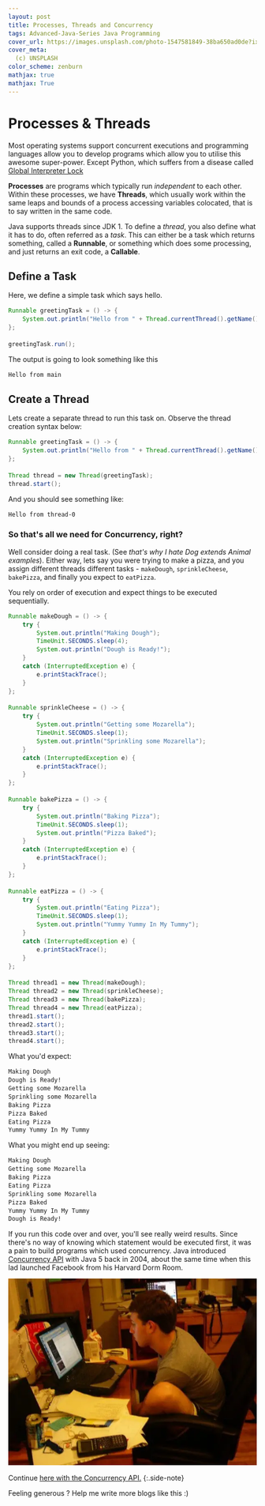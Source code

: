 ```yaml
---
layout: post
title: Processes, Threads and Concurrency
tags: Advanced-Java-Series Java Programming
cover_url: https://images.unsplash.com/photo-1547581849-38ba650ad0de?ixlib=rb-1.2.1&ixid=eyJhcHBfaWQiOjEyMDd9&auto=format&fit=crop&w=1500&q=80
cover_meta: 
  (c) UNSPLASH
color_scheme: zenburn
mathjax: true
mathjax: True
---
```

<style TYPE="text/css">
code.has-jax {font: inherit; font-size: 100%; background: inherit; border: inherit;}
</style>
<script type="text/x-mathjax-config">
MathJax.Hub.Config({
    tex2jax: {
        inlineMath: [['$','$']],
        skipTags: ['script', 'noscript', 'style', 'textarea', 'pre'] // removed 'code' entry
    }
});
MathJax.Hub.Queue(function() {
    var all = MathJax.Hub.getAllJax(), i;
    for(i = 0; i < all.length; i += 1) {
        all[i].SourceElement().parentNode.className += ' has-jax';
    }
});
</script>
<script type="text/javascript" src="https://cdnjs.cloudflare.com/ajax/libs/mathjax/2.7.4/MathJax.js?config=TeX-AMS_HTML-full"></script>


# Processes & Threads

Most operating systems support concurrent executions and programming languages allow you to develop programs which allow you to utilise this awesome super-power. Except Python, which suffers from a disease called [Global Interpreter Lock](https://wiki.python.org/moin/GlobalInterpreterLock)

**Processes** are programs which typically run *independent* to each other. Within these processes, we have **Threads**, which usually work within the same leaps and bounds of a process accessing variables colocated, that is to say written in the same code.

Java supports threads since JDK 1. To define a *thread*, you also define what it has to do, often referred as a *task*. This can either be a task which returns something, called a **Runnable**, or something which does some processing, and just returns an exit code, a **Callable**.

## Define a Task

Here, we define a simple task which says hello.

```java
Runnable greetingTask = () -> {
    System.out.println("Hello from " + Thread.currentThread().getName());
};

greetingTask.run();
```

The output is going to look something like this

```bash
Hello from main
```

## Create a Thread

Lets create a separate thread to run this task on. Observe the thread creation syntax below:


```java
Runnable greetingTask = () -> {
    System.out.println("Hello from " + Thread.currentThread().getName());
};

Thread thread = new Thread(greetingTask);
thread.start();
```

And you should see something like:

```bash
Hello from thread-0
```



### So that's all we need for Concurrency, right?

Well consider doing a real task. (See *that's why I hate Dog extends Animal examples*). Either way, lets say you were trying to make a pizza, and you assign different threads different tasks - `makeDough`, `sprinkleCheese`, `bakePizza`, and finally you expect to `eatPizza`.

You rely on order of execution and expect things to be executed sequentially.

```java
Runnable makeDough = () -> {
    try {
        System.out.println("Making Dough");
        TimeUnit.SECONDS.sleep(4);
        System.out.println("Dough is Ready!");
    }
    catch (InterruptedException e) {
        e.printStackTrace();
    }
};

Runnable sprinkleCheese = () -> {
    try {
        System.out.println("Getting some Mozarella");
        TimeUnit.SECONDS.sleep(1);
        System.out.println("Sprinkling some Mozarella");
    }
    catch (InterruptedException e) {
        e.printStackTrace();
    }
};

Runnable bakePizza = () -> {
    try {
        System.out.println("Baking Pizza");
        TimeUnit.SECONDS.sleep(1);
        System.out.println("Pizza Baked");
    }
    catch (InterruptedException e) {
        e.printStackTrace();
    }
};

Runnable eatPizza = () -> {
    try {
        System.out.println("Eating Pizza");
        TimeUnit.SECONDS.sleep(1);
        System.out.println("Yummy Yummy In My Tummy");
    }
    catch (InterruptedException e) {
        e.printStackTrace();
    }
};

Thread thread1 = new Thread(makeDough);
Thread thread2 = new Thread(sprinkleCheese);
Thread thread3 = new Thread(bakePizza);
Thread thread4 = new Thread(eatPizza);
thread1.start();
thread2.start();
thread3.start();
thread4.start();
```

What you'd expect:

```bash
Making Dough
Dough is Ready!
Getting some Mozarella
Sprinkling some Mozarella
Baking Pizza
Pizza Baked
Eating Pizza
Yummy Yummy In My Tummy
```

What you might end up seeing:

```bash
Making Dough
Getting some Mozarella
Baking Pizza
Eating Pizza
Sprinkling some Mozarella
Pizza Baked
Yummy Yummy In My Tummy
Dough is Ready!
```

If you run this code over and over, you'll see really weird results. Since there's no way of knowing which statement would be executed first, it was a pain to build programs which used concurrency. Java introduced
<a href="https://docs.oracle.com/javase/7/docs/api/java/util/concurrent/package-summary.html" target="_blank">Concurrency API</a> with Java 5 back in 2004, about the same time when this lad launched Facebook from his Harvard Dorm Room.

![](https://github.com/abhinandandubey/abhinandandubey.github.io/raw/master/assets/images/2020-10-10-13-15-02.png)

Continue <a href="https://abhinandandubey.github.io/posts/2020/10/10/Processes,-Threads-and-Concurrency.html" target="_blank">here with the Concurrency API.</a> 
{:.side-note}

Feeling generous ? Help me write more blogs like this :)  

<center>
<script type="text/javascript" src="https://cdnjs.buymeacoffee.com/1.0.0/button.prod.min.js" data-name="bmc-button" data-slug="abhinandandubey" data-color="#FFDD00" data-emoji=""  data-font="Cookie" data-text="Buy me a coffee" data-outline-color="#000" data-font-color="#000" data-coffee-color="#fff" ></script>
</center>
<br/>
<br/>
